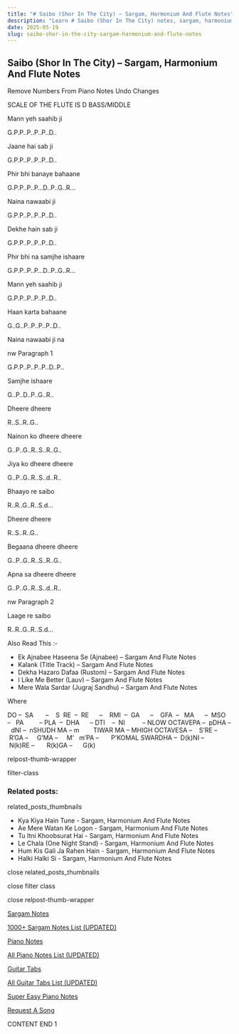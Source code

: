 ```yaml
---
title: "# Saibo (Shor In The City) – Sargam, Harmonium And Flute Notes"
description: "Learn # Saibo (Shor In The City) notes, sargam, harmonium notations and flute notes. Easy step-by-step tutorial for beginners."
date: 2025-05-19
slug: saibo-shor-in-the-city-sargam-harmonium-and-flute-notes
---
```


## Saibo (Shor In The City) – Sargam, Harmonium And Flute Notes

Remove Numbers From Piano Notes
Undo Changes

SCALE OF THE FLUTE IS D BASS/MIDDLE

Mann yeh saahib ji

G.P.P..P..P..P..D..

Jaane hai sab ji

G.P.P..P..P..P..D..

Phir bhi banaye bahaane

G.P.P..P..P…D..P..G..R…

Naina nawaabi ji

G.P.P..P..P..P..D..

Dekhe hain sab ji

G.P.P..P..P..P..D..

Phir bhi na samjhe ishaare

G.P.P..P..P…D..P..G..R…

Mann yeh saahib ji

G.P.P..P..P..P..D..

Haan karta bahaane

G..G..P..P..P..P..D..

Naina nawaabi ji na

nw Paragraph 1

G.P.P..P..P..P..D..P..

Samjhe ishaare

G..P..D..P..G..R..

Dheere dheere

R..S..R..G..

Nainon ko dheere dheere

G..P..G..R..S..R..G..

Jiya ko dheere dheere

G..P..G..R..S..d..R..

Bhaayo re saibo

R..R..G..R..S.d…

Dheere dheere

R..S..R..G..

Begaana dheere dheere

G..P..G..R..S..R..G..

Apna sa dheere dheere

G..P..G..R..S..d..R..

nw Paragraph 2

Laage re saibo

R..R..G..R..S.d…

Also Read This :-

* Ek Ajnabee Haseena Se (Ajnabee) – Sargam And Flute Notes
* Kalank (Title Track) – Sargam And Flute Notes
* Dekha Hazaro Dafaa (Rustom) – Sargam And Flute Notes
* I Like Me Better (Lauv) – Sargam And Flute Notes
* Mere Wala Sardar (Jugraj Sandhu) – Sargam And Flute Notes

Where

DO –  SA       –    S  RE  –  RE      –    RMI  –  GA      –    GFA  –   MA      –  MSO  –   PA         – PLA  –  DHA      – DTI    –  NI          – NLOW OCTAVEPA –  pDHA –  dNI –  nSHUDH MA – m        TIWAR MA – MHIGH OCTAVESA –    S’RE –     R’GA –     G’MA –     M’   m’PA –       P’KOMAL SWARDHA –  D(k)NI –       N(k)RE –       R(k)GA –      G(k)

relpost-thumb-wrapper

filter-class

### Related posts:

related_posts_thumbnails

* Kya Kiya Hain Tune - Sargam, Harmonium And Flute Notes
* Ae Mere Watan Ke Logon - Sargam, Harmonium And Flute Notes
* Tu Itni Khoobsurat Hai - Sargam, Harmonium And Flute Notes
* Le Chala (One Night Stand) - Sargam, Harmonium And Flute Notes
* Hum Kis Gali Ja Rahen Hain - Sargam, Harmonium And Flute Notes
* Halki Halki Si - Sargam, Harmonium And Flute Notes

close related_posts_thumbnails

close filter class

close relpost-thumb-wrapper

[Sargam Notes](https://www.notationsworld.com/sargam-notes.html)

[1000+ Sargam Notes List (UPDATED)](https://www.notationsworld.com/all-songs-list-sargam-notes.html)

[Piano Notes](https://www.notationsworld.com/piano-notes.html)

[All Piano Notes List (UPDATED)](https://www.notationsworld.com/all-songs-list-piano-notes.html)

[Guitar Tabs](https://www.notationsworld.com/guitar-tabs.html)

[All Guitar Tabs List (UPDATED)](https://www.notationsworld.com/all-songs-list-guitar-tabs.html)

[Super Easy Piano Notes](https://studywall.in/)

[Request A Song](https://www.notationsworld.com/request-a-song.html)

CONTENT END 1

